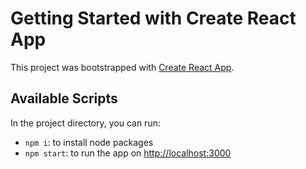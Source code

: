 # Getting Started with Create React App

This project was bootstrapped with [Create React App](https://github.com/facebook/create-react-app).

## Available Scripts

In the project directory, you can run:

- `npm i`: to install node packages
- `npm start`: to run the app on [http://localhost:3000](http://localhost:3000)
